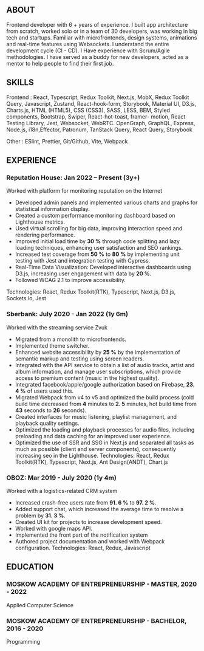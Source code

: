 ## ABOUT


Frontend developer with 6 + years of experience. I built app architecture from scratch,
worked solo or in a team of 30 developers, was working in big tech and startups. Familiar
with microfrontends, design systems, animations and real-time features using
Websockets. I understand the entire development cycle (CI - CD). I Have experience with
Scrum/Agile methodologies. I have served as a buddy for new developers, acted as a
mentor to help people to find their first job.

## SKILLS


Frontend : React, Typescript, Redux Toolkit, Next.js, MobX, Redux Toolkit Query, Javascript,
Zustand, React-hook-form, Storybook, Material UI, D3.js, Charts.js, HTML (HTML5), CSS
(CSS3), SASS, LESS, BEM, Styled components, Bootstrap, Swiper, React-hot-toast, framer-
motion, React Testing Library, Jest, Websocket, WebRTC. OpenGraph, GraphQL, Express,
Node.js, i18n,Effector, Patronum, TanStack Query, React Query, Storybook

Other : ESlint, Prettier, Git/Github, Vite, Webpack



## EXPERIENCE

###  Reputation House: Jan 2022 – Present (3y+)


Worked with platform for monitoring reputation on the Internet
- Developed admin panels and implemented various charts and graphs for statistical
information display.
- Created a custom performance monitoring dashboard based on Lighthouse metrics.
- Used virtual scrolling for big data, improving interaction speed and rendering
performance.
- Improved initial load time by **30 %** through code splitting and lazy loading techniques,
enhancing user satisfaction and SEO rankings.
- Increased test coverage from **50 %** to **80 %** by implementing unit testing with Jest and
integration testing with Cypress.
- Real-Time Data Visualization: Developed interactive dashboards using D3.js, increasing
user engagement with data by **20 %.**
- Followed WCAG 2.1 to improve accessibility.

Technologies: React, Redux Toolkit(RTK), Typescript, Next.js, D3.js, Sockets.io, Jest

### Sberbank: July 2020 - Jan 2022 (1y 6m)

Worked with the streaming service Zvuk

- Migrated from a monolith to microfrontends.
- Implemented theme switcher.
- Enhanced website accessibility by **25 %** by the implementation of semantic markup and
testing using screen readers.
- Integrated with the API service to obtain a list of audio tracks, artist and album
information, and manage user subscriptions, which provide access to premium content
(music in the highest quality).
- Integrated facebook/apple/google authorization based on Firebase, **23. 4 %** of users used
this.
- Migrated Webpack from v4 to v5 and optimized the build process (cold build time
decreased from **4** minutes to **2. 5** minutes, hot build time from **43** seconds to **26** seconds).
- Created interfaces for music listening, playlist management, and playback quality
settings.
- Optimized the loading and playback processes for audio files, including preloading and
data caching for an improved user experience.
- Optimized the use of SSR and SSG in Next.js and separated all tasks as much as possible
(client and server components), consequently increasing seo in the Lighthouse.
Technologies: React, Redux Toolkit(RTK), Typescript, Next.js, Ant Design(ANDT), Chart.js


### OBOZ: Mar 2019 - July 2020 (1y 4m)


Worked with a logistics-related CRM system

- Increased crash-free users rate from **91. 6 %** to **97. 2 %**.
- Added support chat, which increased the average time to resolve a problem by **31. 3 %**.
- Created UI kit for projects to increase development speed.
- Worked with google maps API.
- Implemented the front part of the notification system
- Authored project documentation and worked with Webpack configuration.
Technologies: React, Redux, Javascript

## EDUCATION

### MOSKOW ACADEMY OF ENTREPRENEURSHIP - MASTER, 2020 - 2022


Applied Computer Science

### MOSKOW ACADEMY OF ENTREPRENEURSHIP - BACHELOR, 2016 - 2020


Programming
